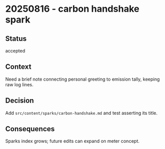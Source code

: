 # 20250816 - carbon handshake spark

## Status
accepted

## Context
Need a brief note connecting personal greeting to emission tally, keeping raw log lines.

## Decision
Add `src/content/sparks/carbon-handshake.md` and test asserting its title.

## Consequences
Sparks index grows; future edits can expand on meter concept.
